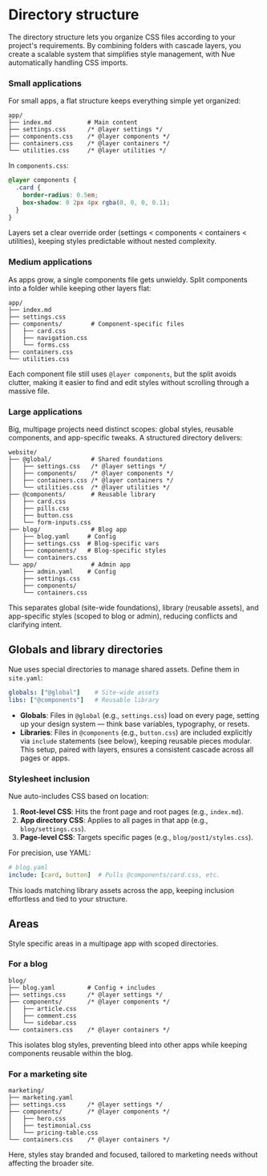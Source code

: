 
# Directory structure

The directory structure lets you organize CSS files according to your project's requirements. By combining folders with cascade layers, you create a scalable system that simplifies style management, with Nue automatically handling CSS imports.


### Small applications

For small apps, a flat structure keeps everything simple yet organized:

```
app/
├── index.md          # Main content
├── settings.css      /* @layer settings */
├── components.css    /* @layer components */
├── containers.css    /* @layer containers */
└── utilities.css     /* @layer utilities */
```

In `components.css`:

```css
@layer components {
  .card {
    border-radius: 0.5em;
    box-shadow: 0 2px 4px rgba(0, 0, 0, 0.1);
  }
}
```

Layers set a clear override order (settings < components < containers < utilities), keeping styles predictable without nested complexity.

### Medium applications

As apps grow, a single components file gets unwieldy. Split components into a folder while keeping other layers flat:

```
app/
├── index.md
├── settings.css
├── components/        # Component-specific files
│   ├── card.css
│   ├── navigation.css
│   └── forms.css
├── containers.css
└── utilities.css
```

Each component file still uses `@layer components`, but the split avoids clutter, making it easier to find and edit styles without scrolling through a massive file.

### Large applications

Big, multipage projects need distinct scopes: global styles, reusable components, and app-specific tweaks. A structured directory delivers:

```
website/
├── @global/           # Shared foundations
│   ├── settings.css   /* @layer settings */
│   ├── components/    /* @layer components */
│   ├── containers.css /* @layer containers */
│   └── utilities.css  /* @layer utilities */
├── @components/       # Reusable library
│   ├── card.css
│   ├── pills.css
│   ├── button.css
│   └── form-inputs.css
├── blog/              # Blog app
│   ├── blog.yaml     # Config
│   ├── settings.css  # Blog-specific vars
│   ├── components/   # Blog-specific styles
│   └── containers.css
└── app/               # Admin app
    ├── admin.yaml    # Config
    ├── settings.css
    ├── components/
    └── containers.css
```

This separates global (site-wide foundations), library (reusable assets), and app-specific styles (scoped to blog or admin), reducing conflicts and clarifying intent.


## Globals and library directories

Nue uses special directories to manage shared assets. Define them in `site.yaml`:

```yaml
globals: ["@global"]    # Site-wide assets
libs: ["@components"]   # Reusable library
```

- **Globals**: Files in `@global` (e.g., `settings.css`) load on every page, setting up your design system — think base variables, typography, or resets.
- **Libraries**: Files in `@components` (e.g., `button.css`) are included explicitly via `include` statements (see below), keeping reusable pieces modular.
This setup, paired with layers, ensures a consistent cascade across all pages or apps.


### Stylesheet inclusion

Nue auto-includes CSS based on location:

1. **Root-level CSS**: Hits the front page and root pages (e.g., `index.md`).
2. **App directory CSS**: Applies to all pages in that app (e.g., `blog/settings.css`).
3. **Page-level CSS**: Targets specific pages (e.g., `blog/post1/styles.css`).

For precision, use YAML:

```yaml
# blog.yaml
include: [card, button]  # Pulls @components/card.css, etc.
```

This loads matching library assets across the app, keeping inclusion effortless and tied to your structure.

## Areas

Style specific areas in a multipage app with scoped directories.

### For a blog

```
blog/
├── blog.yaml         # Config + includes
├── settings.css      /* @layer settings */
├── components/       /* @layer components */
│   ├── article.css
│   ├── comment.css
│   └── sidebar.css
└── containers.css    /* @layer containers */
```

This isolates blog styles, preventing bleed into other apps while keeping components reusable within the blog.

### For a marketing site

```
marketing/
├── marketing.yaml
├── settings.css      /* @layer settings */
├── components/       /* @layer components */
│   ├── hero.css
│   ├── testimonial.css
│   └── pricing-table.css
└── containers.css    /* @layer containers */
```

Here, styles stay branded and focused, tailored to marketing needs without affecting the broader site.

